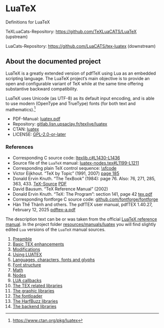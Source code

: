 # LuaTeX

Definitions for LuaTeX

TeXLuaCats-Repository: https://github.com/TeXLuaCATS/LuaTeX (upstream)

LuaCats-Repository: https://github.com/LuaCATS/tex-luatex (downstream)

## About the documented project

LuaTeX is a greatly extended version of pdfTeX using Lua as an embedded
scripting language. The LuaTeX project’s main objective is to provide an
open and configurable variant of TeX while at the same time offering
substantive backward compatibility.

LuaTeX uses Unicode (as UTF-8) as its default input encoding, and is
able to use modern (OpenType and TrueType) fonts (for both text and
mathematics).[^ctan]

[^ctan]: https://www.ctan.org/pkg/luatex

* PDF-Manual: [luatex.pdf](http://mirrors.ctan.org/systems/doc/luatex/luatex.pdf)
* Repository: [gitlab.lisn.upsaclay.fr/texlive/luatex](https://gitlab.lisn.upsaclay.fr/texlive/luatex/)
* CTAN: [luatex](https://www.ctan.org/pkg/luatex)
* LICENSE: [GPL-2.0-or-later](https://gitlab.lisn.upsaclay.fr/texlive/luatex/-/blob/master/COPYING)

### References

* Corresponding C source code: [ltexlib.c#L1430-L1436](https://gitlab.lisn.upsaclay.fr/texlive/luatex/-/blob/f52b099f3e01d53dc03b315e1909245c3d5418d3/source/texk/web2c/luatexdir/lua/ltexlib.c#L1430-L1436)
* Source file of the `LuaTeX` manual: [luatex-nodes.tex#L1199-L1211](https://gitlab.lisn.upsaclay.fr/texlive/luatex/-/blob/f52b099f3e01d53dc03b315e1909245c3d5418d3/manual/luatex-nodes.tex#L1199-L1211)
* Corresponding plain TeX control sequence: [\sfcode](https://www.tug.org/utilities/plain/cseq.html#sfcode-rp)
* Victor Eijkhout. “TeX by Topic” (1991, 2007) [page 185](http://mirrors.ctan.org/info/texbytopic/TeXbyTopic.pdf)
* Donald Ervin Knuth. “The TexBook” (1984): page 76. Also: 76, 271, 285, 363, 433. [TeX-Source](https://ctan.org/tex-archive/systems/knuth/dist/tex/texbook.tex) [PDF](https://visualmatheditor.equatheque.net/doc/texbook.pdf)
* David Bausum. “TeX Reference Manual” (2002) [](https://www.tug.org/utilities/plain/cseq.html)
* Donald Ervin Knuth. “TeX: The Program”: section 141, page 42 [tex.pdf](https://mirrors.ctan.org/info/knuth-pdf/tex/tex.pdf)
* Corresponding fontforge C source code: [github.com/fontforge/fontforge](https://github.com/fontforge/fontforge)
* Hàn Thế  Thành and others. The pdfTEX user manual, pdfTEX 1.40.27, February 12, 2025 [pdftex-a.pdf](http://mirrors.ctan.org/systems/doc/pdftex/manual/pdftex-a.pdf)

The description text can be or was taken from the official [LuaTeX
reference manual](https://github.com/TeX-Live/luatex/tree/trunk/manual).
In the project folder
[resources/manuals/luatex](https://github.com/Josef-Friedrich/LuaTeX_Lua-API/tree/main/resources/manuals/luatex)
you will find slightly edited `Lua` versions of the `LuaTeX` manual
sources.

1.  [Preamble](https://github.com/Josef-Friedrich/LuaTeX_Lua-API/blob/main/resources/manuals/luatex/01_preamble.tex.lua)
2.  [Basic TEX enhancements](https://github.com/Josef-Friedrich/LuaTeX_Lua-API/blob/main/resources/manuals/luatex/02_enhancements.tex.lua)
3.  [Modifications](https://github.com/Josef-Friedrich/LuaTeX_Lua-API/blob/main/resources/manuals/luatex/03_modifications.tex.lua)
4.  [Using LUATEX](https://github.com/Josef-Friedrich/LuaTeX_Lua-API/blob/main/resources/manuals/luatex/04_lua.tex.lua)
5.  [Languages, characters, fonts and glyphs](https://github.com/Josef-Friedrich/LuaTeX_Lua-API/blob/main/resources/manuals/luatex/05_languages.tex.lua)
6.  [Font structure](https://github.com/Josef-Friedrich/LuaTeX_Lua-API/blob/main/resources/manuals/luatex/06_fonts.tex.lua)
7.  [Math](https://github.com/Josef-Friedrich/LuaTeX_Lua-API/blob/main/resources/manuals/luatex/07_math.tex.lua)
8.  [Nodes](https://github.com/Josef-Friedrich/LuaTeX_Lua-API/blob/main/resources/manuals/luatex/08_nodes.tex.lua)
9.  [LUA callbacks](https://github.com/Josef-Friedrich/LuaTeX_Lua-API/blob/main/resources/manuals/luatex/09_callbacks.tex.lua)
10. [The TEX related libraries](https://github.com/Josef-Friedrich/LuaTeX_Lua-API/blob/main/resources/manuals/luatex/10_tex.tex.lua)
11. [The graphic libraries](https://github.com/Josef-Friedrich/LuaTeX_Lua-API/blob/main/resources/manuals/luatex/11_graphics.tex.lua)
12. [The fontloader](https://github.com/Josef-Friedrich/LuaTeX_Lua-API/blob/main/resources/manuals/luatex/12_fontloader.tex.lua)
13. [The HarfBuzz libraries](https://github.com/Josef-Friedrich/LuaTeX_Lua-API/blob/main/resources/manuals/luatex/13_harfbuzz.tex.lua)
14. [The backend libraries](https://github.com/Josef-Friedrich/LuaTeX_Lua-API/blob/main/resources/manuals/luatex/14_backend.tex.lua)
